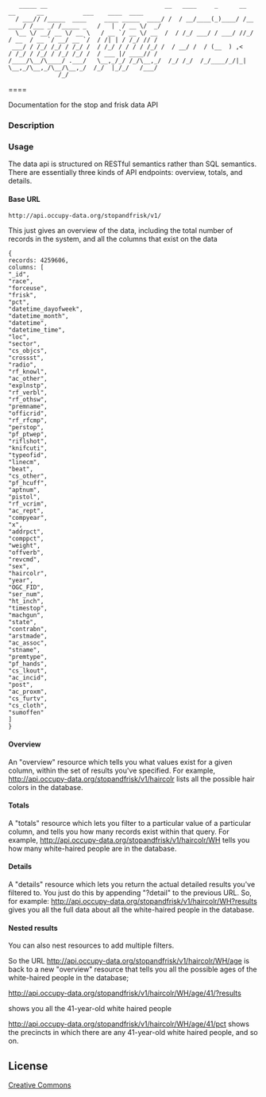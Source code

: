 
```
   _____ __                                 __   ____     _      __          __      __           ___    ____  ____
  / ___// /_____  ____     ____ _____  ____/ /  / __/____(_)____/ /__   ____/ /___ _/ /_____ _   /   |  / __ \/  _/
  \__ \/ __/ __ \/ __ \   / __ `/ __ \/ __  /  / /_/ ___/ / ___/ //_/  / __  / __ `/ __/ __ `/  / /| | / /_/ // /  
 ___/ / /_/ /_/ / /_/ /  / /_/ / / / / /_/ /  / __/ /  / (__  ) ,<    / /_/ / /_/ / /_/ /_/ /  / ___ |/ ____// /   
/____/\__/\____/ .___/   \__,_/_/ /_/\__,_/  /_/ /_/  /_/____/_/|_|   \__,_/\__,_/\__/\__,_/  /_/  |_/_/   /___/   
              /_/
```


====

Documentation for the stop and frisk data API

### Description


### Usage


The data api is structured on RESTful semantics rather than SQL semantics. 
There are essentially three kinds of API endpoints: overview, totals, and details. 


#### Base URL

```
http://api.occupy-data.org/stopandfrisk/v1/ 
```

This just gives an overview of the data, including the total number of records in the system, and all the columns that exist on the data

```
{
records: 4259606,
columns: [
"_id",
"race",
"forceuse",
"frisk",
"pct",
"datetime_dayofweek",
"datetime_month",
"datetime",
"datetime_time",
"loc",
"sector",
"cs_objcs",
"crossst",
"radio",
"rf_knowl",
"ac_other",
"explnstp",
"rf_verbl",
"rf_othsw",
"premname",
"officrid",
"rf_rfcmp",
"perstop",
"pf_ptwep",
"riflshot",
"knifcuti",
"typeofid",
"linecm",
"beat",
"cs_other",
"pf_hcuff",
"aptnum",
"pistol",
"rf_vcrim",
"ac_rept",
"compyear",
"x",
"addrpct",
"comppct",
"weight",
"offverb",
"revcmd",
"sex",
"haircolr",
"year",
"OGC_FID",
"ser_num",
"ht_inch",
"timestop",
"machgun",
"state",
"contrabn",
"arstmade",
"ac_assoc",
"stname",
"premtype",
"pf_hands",
"cs_lkout",
"ac_incid",
"post",
"ac_proxm",
"cs_furtv",
"cs_cloth",
"sumoffen"
]
}
```



#### Overview

An "overview" resource which tells you what values exist for a given column, within the set of results you've specified.  For example, http://api.occupy-data.org/stopandfrisk/v1/haircolr lists all the possible hair colors in the database.


#### Totals

A "totals" resource which lets you filter to a particular value of a particular column, and tells you how many records exist within that query.  For example, http://api.occupy-data.org/stopandfrisk/v1/haircolr/WH tells you how many white-haired people are in the database.


#### Details

A "details" resource which lets you return the actual detailed results you've filtered to.  You just do this by appending "?detail" to the previous URL.  So, for example: http://api.occupy-data.org/stopandfrisk/v1/haircolr/WH?results gives you all the full data about all the white-haired people in the database.



#### Nested results

You can also nest resources to add multiple filters.  

So the URL http://api.occupy-data.org/stopandfrisk/v1/haircolr/WH/age is back to a new "overview" resource that tells you all the possible ages of the white-haired people in the database; 

http://api.occupy-data.org/stopandfrisk/v1/haircolr/WH/age/41/?results

shows you all the 41-year-old white haired people

http://api.occupy-data.org/stopandfrisk/v1/haircolr/WH/age/41/pct shows the precincts in which there are any 41-year-old white haired people, and so on.



## License

[Creative Commons](http://creativecommons.org/licenses/by-nc-sa/3.0/)
